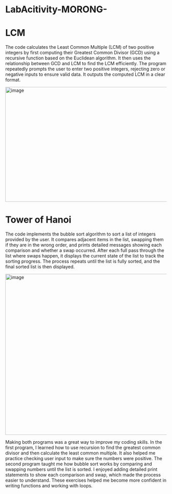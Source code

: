 # LabAcitivity-MORONG-

# LCM
The code calculates the Least Common Multiple (LCM) of two positive integers by first computing their Greatest Common Divisor (GCD) using a recursive function based on the Euclidean algorithm. It then uses the relationship between GCD and LCM to find the LCM efficiently. The program repeatedly prompts the user to enter two positive integers, rejecting zero or negative inputs to ensure valid data. It outputs the computed LCM in a clear format.

<img width="518" height="358" alt="image" src="https://github.com/user-attachments/assets/57a87ed9-8c55-4d48-8a06-7a8ba966d74f" />

# Tower of Hanoi
The code implements the bubble sort algorithm to sort a list of integers provided by the user. It compares adjacent items in the list, swapping them if they are in the wrong order, and prints detailed messages showing each comparison and whether a swap occurred. After each full pass through the list where swaps happen, it displays the current state of the list to track the sorting progress. The process repeats until the list is fully sorted, and the final sorted list is then displayed.

<img width="520" height="502" alt="image" src="https://github.com/user-attachments/assets/7e5e0b8c-4541-48db-a75e-ba79010a7358" />

Making both programs was a great way to improve my coding skills. In the first program, I learned how to use recursion to find the greatest common divisor and then calculate the least common multiple. It also helped me practice checking user input to make sure the numbers were positive. The second program taught me how bubble sort works by comparing and swapping numbers until the list is sorted. I enjoyed adding detailed print statements to show each comparison and swap, which made the process easier to understand. These exercises helped me become more confident in writing functions and working with loops.

